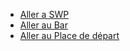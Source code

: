 


- [Aller a SWP](ishak_sadallah_SWP.md)
- [Aller au Bar](failler_owen_bar.md)
- [Aller au Place de départ](idex.md)

